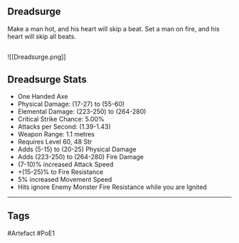 ## Dreadsurge
Make a man hot, and his heart will skip a beat.
Set a man on fire, and his heart will skip all beats.
##
![[Dreadsurge.png]]
## Dreadsurge Stats
- One Handed Axe
- Physical Damage: (17-27) to (55-60)
- Elemental Damage: (223-250) to (264-280)
- Critical Strike Chance: 5.00%
- Attacks per Second: (1.39-1.43)
- Weapon Range: 1.1 metres
- Requires Level 60, 48 Str
- Adds (5-15) to (20-25) Physical Damage
- Adds (223-250) to (264-280) Fire Damage
- (7-10)% increased Attack Speed
- +(15-25)% to Fire Resistance
- 5% increased Movement Speed
- Hits ignore Enemy Monster Fire Resistance while you are Ignited


---
## Tags
#Artefact
#PoE1
